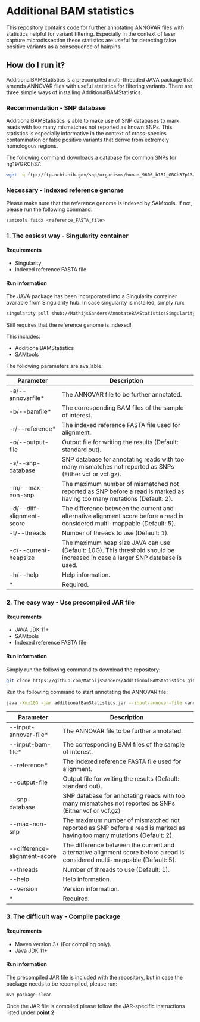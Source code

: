 # Additional BAM statistics

This repository contains code for further annotating ANNOVAR files with statistics helpful for variant filtering. Especially in the context of laser capture microdissection these statistics are useful for detecting false positive variants as a consequence of hairpins.

## How do I run it?

AdditionalBAMStatistics is a precompiled multi-threaded JAVA package that amends ANNOVAR files with useful statistics for filtering variants. There are three simple ways of installing AdditionalBAMStatistics.

### Recommendation - SNP database

AdditionalBAMStatistics is able to make use of SNP databases to mark reads with too many mismatches not reported as known SNPs. This statistics is especially informative in the context of cross-species contamination or false positive variants that derive from extremely homologous regions.

The following command downloads a database for common SNPs for hg19/GRCh37:

```bash
wget -q ftp://ftp.ncbi.nih.gov/snp/organisms/human_9606_b151_GRCh37p13/VCF/common_all_20180423.vcf.gz
```

### Necessary - Indexed reference genome

Please make sure that the reference genome is indexed by SAMtools. If not, please run the following command:

```bash
samtools faidx <reference_FASTA_file>
```

### 1. The easiest way - Singularity container

#### Requirements

- Singularity
- Indexed reference FASTA file

#### Run information

The JAVA package has been incorporated into a Singularity container available from Singularity hub. In case singularity is installed, simply run:

```bash
singularity pull shub://MathijsSanders/AnnotateBAMStatisticsSingularity
```

 Still requires that the reference genome is indexed!

This includes:

- AdditionalBAMStatistics
- SAMtools

The following parameters are available:

Parameter | Description
--- | ---
-a/--annovarfile* | The ANNOVAR file to be further annotated.
-b/--bamfile* | The corresponding BAM files of the sample of interest.
-r/--reference* | The indexed reference FASTA file used for alignment.
-o/--output-file | Output file for writing the results (Default: standard out).
-s/--snp-database | SNP database for annotating reads with too many mismatches not reported as SNPs (Either vcf or vcf.gz).
-m/--max-non-snp | The maximum number of mismatched not reported as SNP before a read is marked as having too many mutations (Default: 2).
-d/--diff-alignment-score | The difference between the current and alternative alignment score before a read is considered multi-mappable (Default: 5).
-t/--threads | Number of threads to use (Default: 1).
-c/--current-heapsize | The maximum heap size JAVA can use (Default: 10G). This threshold should be increased in case a larger SNP database is used.
-h/--help | Help information.
\* | Required.

### 2. The easy way - Use precompiled JAR file

#### Requirements

- JAVA JDK 11+
- SAMtools
- Indexed reference FASTA file

#### Run information

Simply run the following command to download the repository:

```bash
git clone https://github.com/MathijsSanders/AdditionalBAMStatistics.git
```

Run the following command to start annotating the ANNOVAR file:

```bash
java -Xmx10G -jar additionalBamStatistics.jar --input-annovar-file <annovar_file> --input-bam-file <bam_file> --reference <reference_file> --output-file <output_file> --snp-database <snp_database> --max-non-snp <max_non_snp> --difference-alignment-scores <diff_scores> --threads <threads> --help --version
```

Parameter | Description
--- | ---
--input-annovar-file* | The ANNOVAR file to be further annotated.
--input-bam-file* | The corresponding BAM files of the sample of interest.
--reference* | The indexed reference FASTA file used for alignment.
--output-file | Output file for writing the results (Default: standard out).
--snp-database | SNP database for annotating reads with too many mismatches not reported as SNPs (Either vcf or vcf.gz)
--max-non-snp | The maximum number of mismatched not reported as SNP before a read is marked as having too many mutations (Default: 2).
--difference-alignment-score | The difference between the current and alternative alignment score before a read is considered multi-mappable (Default: 5).
--threads | Number of threads to use (Default: 1).
--help | Help information.
--version | Version information.
\* | Required.

### 3. The difficult way - Compile package

#### Requirements

- Maven version 3+ (For compiling only).
- Java JDK 11+

#### Run information

The precompiled JAR file is included with the repository, but in case the package needs to be recompiled, please run:

```bash
mvn package clean
```

Once the JAR file is compiled please follow the JAR-specific instructions listed under **point 2**.
